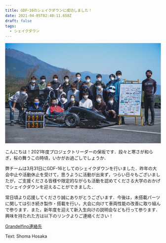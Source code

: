 ```yaml
---
title: GDFｰ16のシェイクダウンに成功しました！
date: 2021-04-05T02:40:11.658Z
draft: false
tags:
  - シェイクダウン
---
```

![](80b3ace9-454c-459e-bf39-c451b609ba94.jpg)

こんにちは！2021年度プロジェクトリーダーの保坂です．段々と寒さが和らぎ，桜の舞うこの時頃，いかがお過ごしでしょうか．

弊チームは3月31日にGDF-16としてのシェイクダウンを行いました．昨年の大会中止や活動休止を受けて，思うように活動が出来ず，つらい日々もございましたが，ご支援くださる皆様や限定的ながらも活動を認めてくださる大学のおかげでシェイクダウンを迎えることができました．

常日頃より応援してくださり誠にありがとうございます．今後は，未搭載パーツに関しては引き続き製作・搭載を行い，大会に向けて車両性能の改善に取り組んで参ります．また，新年度を迎えて新入生向けの説明会なども行って参ります．興味を持たれた方は以下のリンクよりご連絡ください！

[Grandelfino連絡先](https://lit.link/grandelfino)

Text: Shoma Hosaka